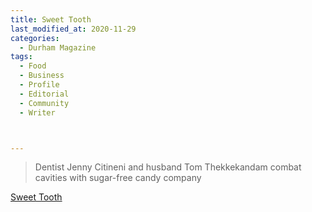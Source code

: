 ```yaml
---
title: Sweet Tooth
last_modified_at: 2020-11-29
categories:
  - Durham Magazine
tags:
  - Food
  - Business
  - Profile
  - Editorial 
  - Community
  - Writer



---
```


> Dentist Jenny Citineni and husband Tom Thekkekandam combat cavities with sugar-free candy company

[Sweet Tooth](https://issuu.com/shannonmedia/docs/dmmay17issuu/36)
